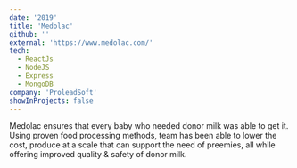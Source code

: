 ```yaml
---
date: '2019'
title: 'Medolac'
github: ''
external: 'https://www.medolac.com/'
tech:
  - ReactJs
  - NodeJS
  - Express
  - MongoDB
company: 'ProleadSoft'
showInProjects: false
---
```


Medolac ensures that every baby who needed donor milk was able to get it. Using proven food processing methods, team has been able to lower the cost, produce at a scale that can support the need of preemies, all while offering improved quality & safety of donor milk.
